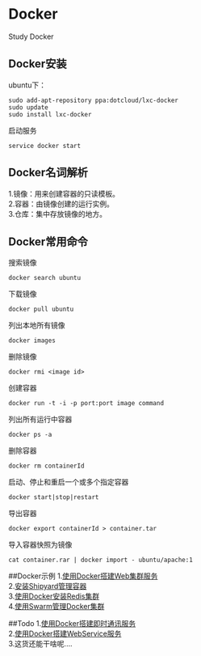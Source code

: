 # Docker
  Study Docker

## Docker安装
  ubuntu下：    
  ```
  sudo add-apt-repository ppa:dotcloud/lxc-docker     
  sudo update     
  sudo install lxc-docker    
  ```

  启动服务    

  ```
  service docker start
  ```

## Docker名词解析
  1.镜像：用来创建容器的只读模板。    
  2.容器：由镜像创建的运行实例。  
  3.仓库：集中存放镜像的地方。   

## Docker常用命令
  搜索镜像
  ```
  docker search ubuntu
  ```
  下载镜像
  ```
  docker pull ubuntu
  ```
  列出本地所有镜像
  ```
  docker images
  ```
  删除镜像
  ```
  docker rmi <image id>
  ```

  创建容器
  ```
  docker run -t -i -p port:port image command
  ```
  列出所有运行中容器
  ```
  docker ps -a
  ```
  删除容器
  ```
  docker rm containerId
  ```
  启动、停止和重启一个或多个指定容器
  ```
  docker start|stop|restart
  ```
  导出容器
  ```
  docker export containerId > container.tar
  ```
  导入容器快照为镜像
  ```
  cat container.rar | docker import - ubuntu/apache:1
  ```
##Docker示例
1.[使用Docker搭建Web集群服务](https://github.com/hongker/Docker/blob/master/Cluster)   
2.[安装Shipyard管理容器](https://github.com/hongker/Docker/blob/master/Shipyard)    
3.[使用Docker安装Redis集群](https://github.com/hongker/Docker/blob/master/Redis)   
4.[使用Swarm管理Docker集群](https://github.com/hongker/Docker/blob/master/Swarm)       

##Todo
1.[使用Docker搭建即时通讯服务](#)    
2.[使用Docker搭建WebService服务](#)    
3.这货还能干啥呢....    

